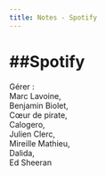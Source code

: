 ```yaml
---
title: Notes - Spotify
---
```


##Spotify
========================

Gérer :\
Marc Lavoine,\
Benjamin Biolet,\
Cœur de pirate,\
Calogero,\
Julien Clerc,\
Mireille Mathieu,\
Dalida,\
Ed Sheeran
